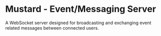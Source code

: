 
# Mustard - Event/Messaging Server

A WebSocket server designed for broadcasting and exchanging
event related messages between connected users.


